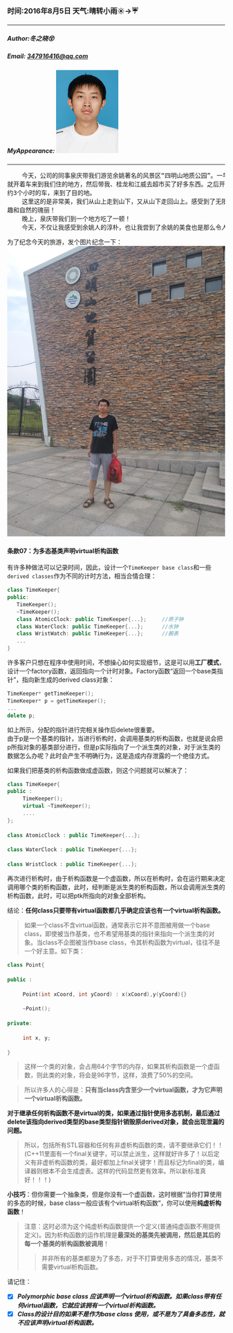 ### 时间:2016年8月5日 天气:晴转小雨:sunny:->:umbrella:
-----
#####   Author:冬之晓:dizzy_face:
#####   Email: 347916416@qq.com
#####   MyAppearance: ![MyAppearance](../MyPicture.JPG "我的头像")
----------

<pre>
    今天，公司的同事泉庆带我们游览余姚著名的风景区“四明山地质公园”。一早，他
就开着车来到我们住的地方，然后带我、桂龙和江威去超市买了好多东西。之后开了大
约3个小时的车，来到了目的地。
    这里这的是非常美，我们从山上走到山下，又从山下走回山上。感受到了无限的乐
趣和自然的瑰丽！
    晚上，泉庆带我们到一个地方吃了一顿！
    今天，不仅让我感受到余姚人的淳朴，也让我尝到了余姚的美食也是那么令人回味无穷！
</pre>

为了纪念今天的旅游，发个图片纪念一下：
![四明山地质公园玩耍](./diaryPic/visitSiMing.jpg "四明山地质公园玩耍")

#### 条款07：为多态基类声明virtual析构函数

有许多种做法可以记录时间，因此，设计一个`TimeKeeper base class`和一些`derived classes`作为不同的计时方法，相当合情合理：

```c++
class TimeKeeper{
public:
   TimeKeeper();
   ~TimeKeeper();
   class AtomicClock: public TimeKeeper{...};     //原子钟
   class WaterClock: public TimeKeeper{...};      //水钟
   class WristWatch: public TimeKeeper{...};      //腕表
   ...
}
```

许多客户只想在程序中使用时间，不想操心如何实现细节，这是可以用**工厂模式**，设计一个factory函数，返回指向一个计时对象。Factory函数“返回一个base类指针”，指向新生成的derived class对象：

```C++
TimeKeeper* getTimeKeeper();
TimeKeeper* p = getTimeKeeper();
...
delete p;
```

如上所示，分配的指针进行完相关操作后delete很重要。  
由于p是一个基类的指针，当进行析构时，会调用基类的析构函数，也就是说会把p所指对象的基类部分进行，但是p实际指向了一个派生类的对象，对于派生类的数据怎么办呢？此时会产生不明确行为，这是造成内存泄露的一个绝佳方式。

如果我们把基类的析构函数做成虚函数，则这个问题就可以解决了：  

```C++
class TimeKeeper{
public :
     TimeKeeper();
     virtual ~TimeKeeper();
     ....
};

class AtomicClock : public TimeKeeper{...};

class WaterClock : public TimeKeeper{...};

class WristClock : public TimeKeeper{...};
```

再次进行析构时，由于析构函数是一个虚函数，所以在析构时，会在运行期来决定调用哪个类的析构函数，此时，经判断是派生类的析构函数，所以会调用派生类的析构函数，此时，可以把ptk所指向的对象全部析构。

结论：**任何class只要带有virtual函数都几乎确定应该也有一个virtual析构函数。**

>如果一个class不含virtual函数，通常表示它并不意图被用做一个base class，即使被当作基类，也不希望用基类的指针来指向一个派生类的对象。当class不企图被当作base class，令其析构函数为virtual，往往不是一个好主意。如下类：

```C++
class Point{

public :

     Point(int xCoord, int yCoord) : x(xCoord),y(yCoord){}

     ~Point();

private:

     int x, y;

}
```

>这样一个类的对象，会占用64个字节的内存，如果其析构函数是一个虚函数，则此类的对象，将会是96字节，这样，浪费了50%的空间。

>所以许多人的心得是：**只有当class内含至少一个virtual函数，才为它声明一个virtual析构函数。**

**对于继承任何析构函数不是virtual的类，如果通过指针使用多态机制，最后通过delete该指向derived类型的base类型指针销毁原derived对象，就会出现泄漏的问题。**

>所以，包括所有STL容器和任何有非虚析构函数的类，请不要继承它们！！(C++11里面有一个final关键字，可以禁止派生，这样就好许多了！以后定义有非虚析构函数的类，最好都加上final关键字！而且标记为final的类，编译器则根本不会生成虚表。这样的代码显然更有效率。所以新标准真好！！！)

**小技巧**：但你需要一个抽象类，但是你没有一个虚函数，这时根据“当你打算使用的多态的时候，base class一般应该有个virtual析构函数”，你可以使用**纯虚析构函数**！
>注意：这时必须为这个纯虚析构函数提供一个定义(普通纯虚函数不用提供定义)。因为析构函数的运作机理是**最深处的基类先被调用，然后是其后的每一个基类的析构函数被调用**！
>>并非所有的基类都是为了多态，对于不打算使用多态的情况，基类不需要virtual析构函数。

请记住：
- [x] ***Polymorphic base class 应该声明一个virtual析构函数。如果class带有任何virtual函数，它就应该拥有一个virtual析构函数。***
- [x] ***Class的设计目的如果不是作为base class 使用，或不是为了具备多态性，就不应该声明virtual析构函数。***